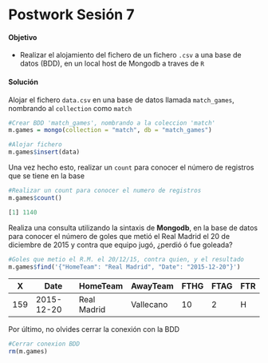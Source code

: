 # Postwork Sesión 7

#### Objetivo 

- Realizar el alojamiento del fichero de un fichero `.csv` a una base de datos (BDD), en un local host de Mongodb a traves de `R`


#### Solución

Alojar el fichero  `data.csv` en una base de datos llamada `match_games`, nombrando al `collection` como `match`
```R
#Crear BDD 'match_games', nombrando a la coleccion 'match'
m.games = mongo(collection = "match", db = "match_games")

#Alojar fichero
m.games$insert(data)
```

Una vez hecho esto, realizar un `count` para conocer el número de registros que se tiene en la base
```R
#Realizar un count para conocer el numero de registros
m.games$count()
```
```R
[1] 1140
```

Realiza una consulta utilizando la sintaxis de **Mongodb**, en la base de datos para conocer el número de goles que metió el Real Madrid el 20 de diciembre de 2015 y contra que equipo jugó, ¿perdió ó fue goleada?
```R
#Goles que metio el R.M. el 20/12/15, contra quien, y el resultado
m.games$find('{"HomeTeam": "Real Madrid", "Date": "2015-12-20"}')
```

| X | Date | HomeTeam | AwayTeam | FTHG | FTAG | FTR |
| --- | --- | --- | --- | --- | --- | --- |
| 159 | 2015-12-20 | Real Madrid | Vallecano | 10 | 2 | H |


Por último, no olvides cerrar la conexión con la BDD
```R
#Cerrar conexion BDD
rm(m.games)
```
